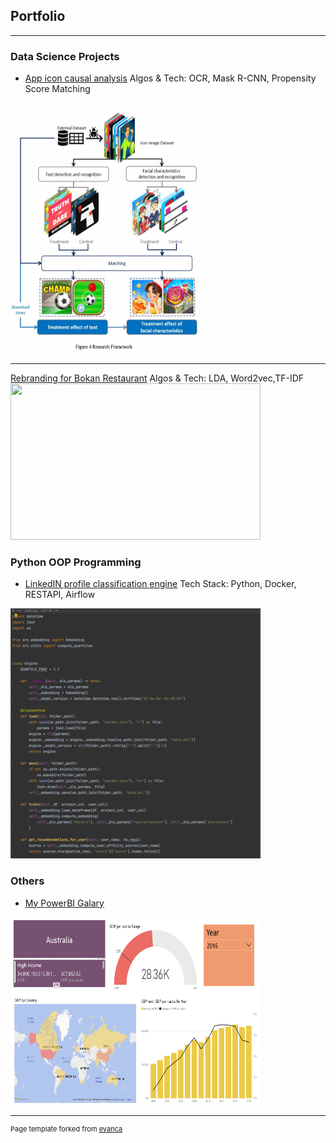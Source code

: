 ## Portfolio

---

### Data Science Projects
- [App icon causal analysis](https://dragonlee97.github.io/App-icon/)
Algos & Tech: OCR, Mask R-CNN, Propensity Score Matching
<img src="images/roadmap.png?raw=true" width="300" height="400">

---
[Rebranding for Bokan Restaurant](https://github.com/dragonlee97/Capgemini_DataCamp2020_Group3)
Algos & Tech: LDA, Word2vec,TF-IDF
<img src="images/wordcloud.png?raw=true" width="400" height="250">


### Python OOP Programming
- [LinkedIN profile classification engine](/pdf/linkedin_project.pdf)
Tech Stack: Python, Docker, RESTAPI, Airflow
<img src="images/OOP.png?raw=true" width="400" height="400">


### Others
- [My PowerBI Galary](https://app.powerbi.com/view?r=eyJrIjoiZjhhNmUwYjctZGFlMi00ZGM4LWFlODItNzhhNDBiYTdlYmM1IiwidCI6ImViNWZjMGY0LTIxNjEtNDBkOC04NDkyLTUxNTk0MjQ0OTc5MyIsImMiOjEwfQ%3D%3D)
<img src="images/powerbi.png?raw=true" width="400" height="300">





---
<p style="font-size:11px">Page template forked from <a href="https://github.com/evanca/quick-portfolio">evanca</a></p>
<!-- Remove above link if you don't want to attibute -->
